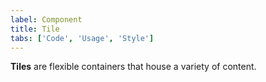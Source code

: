 ```yaml
---
label: Component
title: Tile
tabs: ['Code', 'Usage', 'Style']
---
```


<page-intro>**Tiles** are flexible containers that house a variety of content.</page-intro>

<component 
    name="Tile"
    component="tile" 
    variation="tile"
    codepen="vWxRxR"
    hasReactVersion="true"
    >
</component>
<component 
    name="Clickable Tile"
    component="tile" 
    variation="tile--clickable"
    codepen="ooZqaq"
    hasReactVersion="true"
    >
</component>
<component 
    name="Selectable Tile"
    component="tile" 
    variation="tile--selectable"
    codepen="NwpYJW"
    hasReactVersion="true"
    >
</component>
<component 
    name="Expandable Tile"
    component="tile" 
    variation="tile--expandable"
    codepen="NwpMqG"
    hasReactVersion="true"
    >
</component>